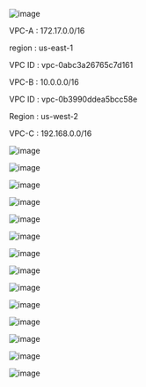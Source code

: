 

![image](https://user-images.githubusercontent.com/33985509/98048554-32877880-1e2e-11eb-9b8d-a76d9c6a74ae.png)

VPC-A : 172.17.0.0/16 

region : us-east-1

VPC ID : vpc-0abc3a26765c7d161

VPC-B : 10.0.0.0/16

VPC ID : vpc-0b3990ddea5bcc58e

Region : us-west-2

VPC-C : 192.168.0.0/16



![image](https://user-images.githubusercontent.com/33985509/98048901-ebe64e00-1e2e-11eb-8893-2f65d3ca1e78.png)


![image](https://user-images.githubusercontent.com/33985509/98049129-61521e80-1e2f-11eb-9411-1354bb356e07.png)


![image](https://user-images.githubusercontent.com/33985509/98049652-6c597e80-1e30-11eb-89bf-1b3983df2128.png)


![image](https://user-images.githubusercontent.com/33985509/98049814-bb9faf00-1e30-11eb-9b82-3bdae62c0904.png)


![image](https://user-images.githubusercontent.com/33985509/98050173-6adc8600-1e31-11eb-98f1-51411f1e0933.png)


![image](https://user-images.githubusercontent.com/33985509/98050335-c3ac1e80-1e31-11eb-9af5-12c5201c769a.png)


![image](https://user-images.githubusercontent.com/33985509/98050363-d292d100-1e31-11eb-8319-806aabc2a39f.png)


![image](https://user-images.githubusercontent.com/33985509/98050477-12f24f00-1e32-11eb-9d04-b5869dc2b393.png)


![image](https://user-images.githubusercontent.com/33985509/98050546-361cfe80-1e32-11eb-90e7-5a1c548912a9.png)


![image](https://user-images.githubusercontent.com/33985509/98050650-754b4f80-1e32-11eb-9974-27c7b147f4d9.png)


![image](https://user-images.githubusercontent.com/33985509/98050723-9ca21c80-1e32-11eb-8b50-1b9d4fe1f166.png)


![image](https://user-images.githubusercontent.com/33985509/98050768-b3487380-1e32-11eb-85bb-93c71c13acd3.png)


![image](https://user-images.githubusercontent.com/33985509/98050893-fa366900-1e32-11eb-880e-b028cb0de2f7.png)


![image](https://user-images.githubusercontent.com/33985509/98050958-22be6300-1e33-11eb-9b94-027af297a4b9.png)
